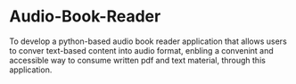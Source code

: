 # Audio-Book-Reader
To develop a python-based audio book reader application that allows users to conver text-based content into audio format, enbling a convenint and accessible way to consume written pdf and text material, through this application.
